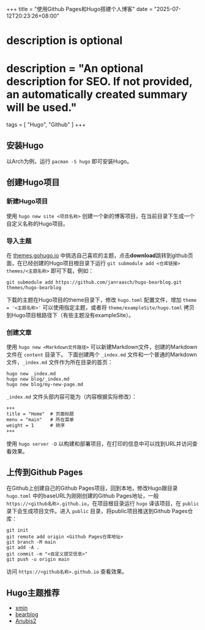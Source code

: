+++
title = "使用Github Pages和Hugo搭建个人博客"
date = "2025-07-12T20:23:26+08:00"

#
# description is optional
#
# description = "An optional description for SEO. If not provided, an automatically created summary will be used."

tags = [
    "Hugo",
    "Github"
]
+++

## 安装Hugo
以Arch为例，运行 `pacman -S hugo` 即可安装Hugo。

## 创建Hugo项目
### 新建Hugo项目
使用 `hugo new site <项目名称>` 创建一个新的博客项目，在当前目录下生成一个自定义名称的Hugo项目。

### 导入主题
在 [themes.gohugo.io](https://themes.gohugo.io/) 中挑选自己喜欢的主题，点击**download**跳转到github页面，在已经创建的Hugo项目根目录下运行 `git submodule add <仓库链接> themes/<主题名称>` 即可下载，例如：
```shell
git submodule add https://github.com/janraasch/hugo-bearblog.git themes/hugo-bearblog
```
下载的主题在Hugo项目的theme目录下，修改 `hugo.toml` 配置文件，增加 `theme = '<主题名称>'` 可以使用指定主题，或者将 `theme/exampleSite/hugo.toml` 拷贝到Hugo项目根路径下（有些主题没有exampleSite）。

### 创建文章
使用 `hugo new <Markdown文件路径>` 可以新建Markdown文件，创建的Markdown文件在 `content` 目录下。
下面创建两个 `_index.md` 文件和一个普通的Markdown文件，`_index.md` 文件作为所在目录的首页：
```shell
hugo new _index.md
hugo new blog/_index.md
hugo new blog/my-new-page.md
```
`_index.md` 文件头部内容可能为（内容根据实际修改）：
```markdown
+++
title = "Home"  # 页面标题
menu = "main"   # 所在菜单
weight = 1      # 排序
+++
```
使用 `hugo server -D` 以构建和部署项目，在打印的信息中可以找到URL并访问查看效果。

## 上传到Github Pages
在Github上创建自己的Github Pages项目，回到本地，修改Hugo跟目录 `hugo.toml` 中的baseURL为刚刚创建的Github Pages地址，一般 `https://<github名称>.github.io`，在项目根目录运行 `hugo` 译该项目，在 `public` 录下会生成项目文件。进入 `public` 目录，将public项目推送到Github Pages仓库：
```shell
git init
git remote add origin <Github Pages仓库地址>
git branch -M main
git add -A .
git commit -m "<自定义提交信息>"
git push -u origin main
```
访问 `https://<github名称>.github.io` 查看效果。

## Hugo主题推荐
- [xmin](https://themes.gohugo.io/themes/hugo-xmin/)
- [bearblog](https://themes.gohugo.io/themes/hugo-bearblog/)
- [Anubis2](https://themes.gohugo.io/themes/hugo-theme-anubis2/)